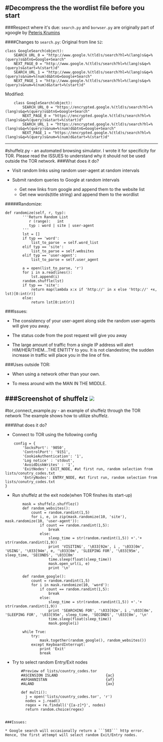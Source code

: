 #Decompress the the wordlist file before you start
---
###Respect where it's due: 
```search.py``` and ```borwser.py``` are originally part of xgoogle by <a href="http://www.catonmat.net/blog/python-library-for-google-search/">Peteris Krumins</a>

####Changes to ```search.py```:
Original from line ```52```:

```
class GoogleSearch(object):
    SEARCH_URL_0 = "http://www.google.%(tld)s/search?hl=%(lang)s&q=%(query)s&btnG=Google+Search"
    NEXT_PAGE_0 = "http://www.google.%(tld)s/search?hl=%(lang)s&q=%(query)s&start=%(start)d"
    SEARCH_URL_1 = "http://www.google.%(tld)s/search?hl=%(lang)s&q=%(query)s&num=%(num)d&btnG=Google+Search"
    NEXT_PAGE_1 = "http://www.google.%(tld)s/search?hl=%(lang)s&q=%(query)s&num=%(num)d&start=%(start)d"
```
    
Modified:
```
    class GoogleSearch(object):
        SEARCH_URL_0 = "https://encrypted.google.%(tld)s/search?hl=%(lang)s&q=%(query)s&btnG=Google+Search"
        NEXT_PAGE_0 = "https://encrypted.google.%(tld)s/search?hl=%(lang)s&q=%(query)s&start=%(start)d"
        SEARCH_URL_1 = "https://encrypted.google.%(tld)s/search?hl=%(lang)s&q=%(query)s&num=%(num)d&btnG=Google+Search"
        NEXT_PAGE_1 = "https://encrypted.google.%(tld)s/search?hl=%(lang)s&q=%(query)s&num=%(num)d&start=%(start)d"
```
---   
  
#shuffelz.py - an automated browsing simulator.
I wrote it for specificity for TOR.  Please read the ISSUES to understand why it should not be used outside the TOR network.
###What does it do?

* Visit random links using random user-agent at random intervals  
 
* Submit random queries to Google at random intervals
    * Get new links from google and append them to the website list
    * Get new words(title string) and append them to the wordlist

#####Randomize:
```
def randomize(self, r, typ):
		'''Return Random List
		   r (range):	int 
		   typ : word | site | user-agent	
		'''
		lst = []
	  	if typ == 'word':
	  		list_to_parse  = self.word_list
	  	elif typ == 'site':
	  		list_to_parse = self.websites
	  	elif typ == 'user-agent':
	  		list_to_parse = self.user_agent

	  	a = open(list_to_parse, 'r')
	  	for i in a.readlines():
	  		lst.append(i)
	  	random.shuffle(lst)
	  	if typ == 'site':
	  		return map(lambda x:x if 'http://' in x else 'http://' +x, lst)[0:int(r)]
	  	else:
	  		return lst[0:int(r)]
```

###Issues:

* The consistency of your user-agent along side the random user-agents will give you away.

* The status code from the post request will give you away

* The large amount of traffic from a single IP address will alert HIM/HER/THEM...THE ENITITY to you. It is not clandestine; the sudden increase in traffic will place you in the line of fire.  

###Uses outside TOR:

* When using a network other than your own.

* To mess around with the MAN IN THE MIDDLE.

###Screenshot of shuffelz
<img src="https://dl.dropboxusercontent.com/u/79143906/Screenshot%20-%2012302014%20-%2001%3A19%3A40%20PM.png">  
---
#tor_connect_example.py - an example of shuffelz through the TOR network
The example shows how to utilize shuffelz.

###What does it do?
* Connect to TOR using the following config
```
    config = {
        'SocksPort': '9050',
        'ControlPort': '9151',
        'CookieAuthentication': '1',
        'Log notice' : 'stdout',
        'AvoidDiskWrites' : '1',
        'ExitNodes': EXIT_NODE, #at first run, random selection from lists/conutry_codes.txt
        'EntryNodes': ENTRY_NODE, #at first run, random selection from lists/conutry_codes.txt
}
```
* Run shuffelz at the exit node(when TOR finshes its start-up)  
```
        mask = shuffelz.shufflez()
        def random_websites():
            count = random.randint(1,5)
            for i, e, in zip(mask.randomize(10, 'site'), mask.randomize(10, 'user-agent')):
                if count == random.randint(1,5):
                    break
                else:
                    sleep_time = str(random.randint(1,5)) +'.'+ str(random.randint(1,9))
                    print 'VISITING', '\033[92m', i , '\033[0m', 'USING', '\033[94m', e, '\033[0m', 'SLEEPING FOR', '\033[95m', sleep_time, 'SECONDS', '\033[0m'
                    time.sleep(float(sleep_time))
                    mask.open_url(i, e)
                    print '\n'
                    
        def random_google():
            count = random.randint(1,5)
            for i in mask.randomize(10, 'word'):
                if count == random.randint(1,5):
                    break
                else:
                    sleep_time = str(random.randint(1,5)) +'.'+ str(random.randint(1,9))
                    print 'SEARCHING FOR', '\033[92m', i ,'\033[0m', 'SLEEPING FOR', '\033[95m', sleep_time, 'SECONDS', '\033[0m', '\n'
                    time.sleep(float(sleep_time))
                    mask.google(i)
                    
        while True:
            try:
                mask.together(random_google(), random_websites())
            except KeyboardInterrupt:
                print 'Exit'
                break
```
* Try to select random Entry/Exit nodes

    ```
        #Preview of lists/country_codes.tor
        #ASCENSION ISLAND                      {ac}
        #AFGHANISTAN                           {af}
        #ALAND                                 {ax}
        
        def multi():
          j = open('lists/country_codes.tor', 'r')
          nodes = j.read()
          regex = re.findall('{[a-z]*}', nodes)
          return random.choice(regex)
```

###Issues:

* Google search will occasionally return a ```503``` http error. Hence, the first attempt will select random Exit/Entry nodes.


